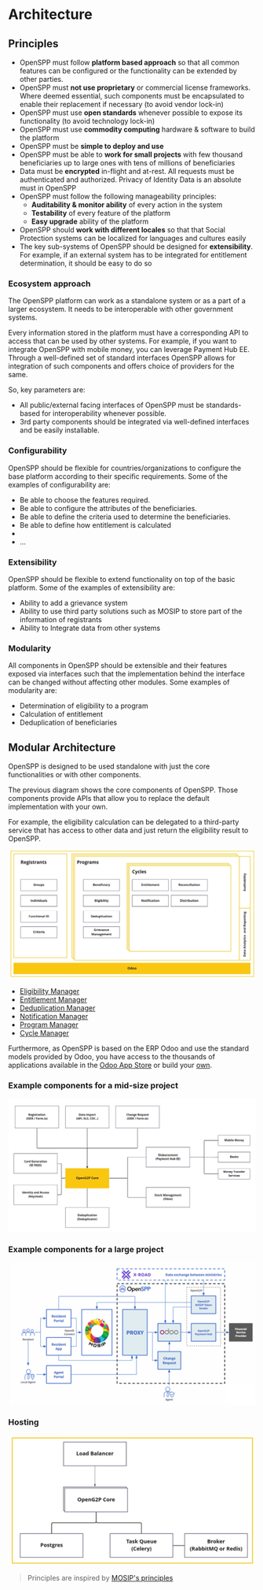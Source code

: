 # Architecture

## Principles


- OpenSPP must follow **platform based approach** so that all common features can be configured or the
  functionality can be extended by other parties.
- OpenSPP must **not use proprietary** or commercial license frameworks. Where deemed essential, such
  components must be encapsulated to enable their replacement if necessary (to avoid vendor lock-in)
- OpenSPP must use **open standards** whenever possible to expose its functionality (to avoid technology
  lock-in)
- OpenSPP must use **commodity computing** hardware & software to build the platform
- OpenSPP must be **simple to deploy and use**
- OpenSPP must be able to **work for small projects** with few thousand beneficiaries up to  large ones with tens
  of millions of beneficiaries
- Data must be **encrypted** in-flight and at-rest. All requests must be authenticated and authorized. Privacy
  of Identity Data is an absolute must in OpenSPP
- OpenSPP must follow the following manageability principles:
  - **Auditability & monitor ability** of every action in the system
  - **Testability** of every feature of the platform
  - **Easy upgrade** ability of the platform
- OpenSPP should **work with different locales** so that that Social Protection systems can be localized for
  languages and cultures easily
- The key sub-systems of OpenSPP should be designed for **extensibility**. For example, if an external system
  has to be integrated for entitlement determination, it should be easy to do so

### Ecosystem approach

The OpenSPP platform can work as a standalone system or as a part of a larger ecosystem. It needs to be
interoperable with other government systems.

Every information stored in the platform must have a corresponding API to access that can be used by other
systems. For example, if you want to integrate OpenSPP with mobile money, you can leverage Payment Hub EE.
Through a well-defined set of standard interfaces OpenSPP allows for integration of such components and offers
choice of providers for the same.

So, key parameters are:

- All public/external facing interfaces of OpenSPP must be standards-based for interoperability whenever
  possible.
- 3rd party components should be integrated via well-defined interfaces and be easily installable.

### Configurability

OpenSPP should be flexible for countries/organizations to configure the base platform according to their
specific requirements. Some of the examples of configurability are:

- Be able to choose the features required.
- Be able to configure the attributes of the beneficiaries.
- Be able to define the criteria used to determine the beneficiaries.
- Be able to define how entitlement is calculated
-
- ...

### Extensibility

OpenSPP should be flexible to extend functionality on top of the basic platform. Some of the examples of
extensibility are:

- Ability to add a grievance system
- Ability to use third party solutions such as MOSIP to store part of the information of registrants
- Ability to Integrate data from other systems

### Modularity

All components in OpenSPP should be extensible and their features exposed via interfaces such that the
implementation behind the interface can be changed without affecting other modules. Some examples of
modularity are:

- Determination of eligibility to a program
- Calculation of entitlement
- Deduplication of beneficiaries

## Modular Architecture

OpenSPP is designed to be used standalone with just the core functionalities or with other components.

The previous diagram shows the core components of OpenSPP. Those components provide APIs that allow you to
replace the default implementation with your own.

For example, the eligibility calculation can be delegated to a third-party service that has access to other
data and just return the eligibility result to OpenSPP.

![](images/openspp_modular_architecture.png)

- [Eligibility Manager](programs/eligibility_manager.rst)
- [Entitlement Manager](programs/entitlement_manager.rst)
- [Deduplication Manager](programs/deduplication_manager.md)
- [Notification Manager](programs/notification_manager.rst)
- [Program Manager](programs/program_manager.rst)
- [Cycle Manager](programs/cycle_manager.rst)

Furthermore, as OpenSPP is based on the ERP Odoo and use the standard models provided by Odoo, you have access
to the thousands of applications available in the [Odoo App Store](https://apps.odoo.com/apps) or build your
[own](https://www.odoo.com/documentation/15.0/developer.html).

### Example components for a mid-size project

![](images/architecture_ecosystem_1.png)

### Example components for a large project

![](images/openspp_architecture_large_project.png)

### Hosting

![OpenSPP Hosting](images/openspp_hosting.png)


> Principles are inspired by [MOSIP's principles](https://docs.mosip.io/1.1.5/architecture/architecture-principles)
